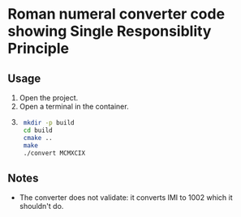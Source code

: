 # Roman numeral converter code showing Single Responsiblity Principle

## Usage

1. Open the project.
2. Open a terminal in the container.
3. ``` bash
    mkdir -p build
    cd build
    cmake ..
    make
    ./convert MCMXCIX
    ```

## Notes

- The converter does not validate: it converts IMI to 1002 which it shouldn't do.
